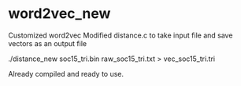 word2vec_new
============

Customized word2vec 
Modified distance.c to take input file and save vectors as an output file

./distance_new soc15_tri.bin raw_soc15_tri.txt > vec_soc15_tri.tri

Already compiled and ready to use.
